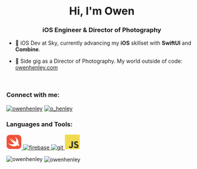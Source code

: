<h1 align="center">Hi, I'm Owen</h1>
<h3 align="center">iOS Engineer & Director of Photography</h3>

-   🌱 iOS Dev at Sky, currently advancing my **iOS** skillset with **SwiftUI** and **Combine**.

-   🎥 Side gig as a Director of Photography. My world outside of code: [owenhenley.com](owenhenley.com)

<br>
<h3 align="left">Connect with me:</h3>
<p align="left">
<a href="https://linkedin.com/in/owenhenley" target="blank"><img align="center" src="https://raw.githubusercontent.com/rahuldkjain/github-profile-readme-generator/master/src/images/icons/Social/linked-in-alt.svg" alt="owenhenley" height="30" width="40" /></a>
<a href="https://instagram.com/o_henley" target="blank"><img align="center" src="https://raw.githubusercontent.com/rahuldkjain/github-profile-readme-generator/master/src/images/icons/Social/instagram.svg" alt="o_henley" height="30" width="40" /></a>
</p>
<h3 align="left">Languages and Tools:</h3>
<p align="left"> <a href="https://developer.apple.com/swift/" target="_blank" rel="noreferrer"> <img src="https://raw.githubusercontent.com/devicons/devicon/master/icons/swift/swift-original.svg" alt="swift" width="40" height="40"/> </a> 
<a href="https://firebase.google.com/" target="_blank" rel="noreferrer"> <img src="https://www.vectorlogo.zone/logos/firebase/firebase-icon.svg" alt="firebase" width="40" height="40"/> </a> <a href="https://git-scm.com/" target="_blank" rel="noreferrer"> <img src="https://www.vectorlogo.zone/logos/git-scm/git-scm-icon.svg" alt="git" width="40" height="40"/> </a> <a href="https://developer.mozilla.org/en-US/docs/Web/JavaScript" target="_blank" rel="noreferrer"> <img src="https://raw.githubusercontent.com/devicons/devicon/master/icons/javascript/javascript-original.svg" alt="javascript" width="40" height="40"/> </a>
</p>
<p><img align="left" src="https://github-readme-stats.vercel.app/api/top-langs?username=owenhenley&show_icons=true&locale=en&layout=compact" alt="owenhenley" /></p>

<p>&nbsp;<img align="center" src="https://github-readme-stats.vercel.app/api?username=owenhenley&show_icons=true&locale=en" alt="owenhenley" /></p>
